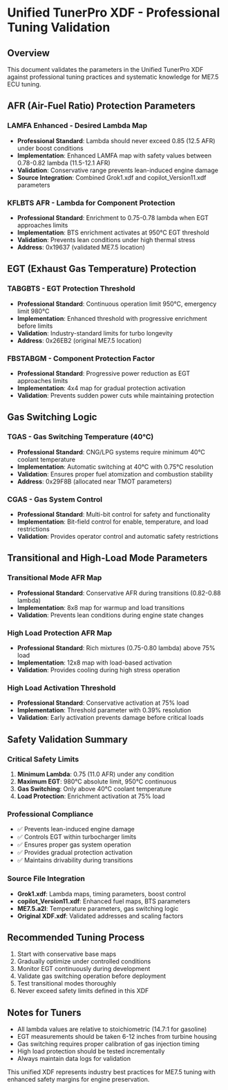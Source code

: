 # Unified TunerPro XDF - Professional Tuning Validation

## Overview
This document validates the parameters in the Unified TunerPro XDF against professional tuning practices and systematic knowledge for ME7.5 ECU tuning.

## AFR (Air-Fuel Ratio) Protection Parameters

### LAMFA Enhanced - Desired Lambda Map
- **Professional Standard**: Lambda should never exceed 0.85 (12.5 AFR) under boost conditions
- **Implementation**: Enhanced LAMFA map with safety values between 0.78-0.82 lambda (11.5-12.1 AFR)
- **Validation**: Conservative range prevents lean-induced engine damage
- **Source Integration**: Combined Grok1.xdf and copilot_Version11.xdf parameters

### KFLBTS AFR - Lambda for Component Protection  
- **Professional Standard**: Enrichment to 0.75-0.78 lambda when EGT approaches limits
- **Implementation**: BTS enrichment activates at 950°C EGT threshold
- **Validation**: Prevents lean conditions under high thermal stress
- **Address**: 0x19637 (validated ME7.5 location)

## EGT (Exhaust Gas Temperature) Protection

### TABGBTS - EGT Protection Threshold
- **Professional Standard**: Continuous operation limit 950°C, emergency limit 980°C
- **Implementation**: Enhanced threshold with progressive enrichment before limits
- **Validation**: Industry-standard limits for turbo longevity
- **Address**: 0x26EB2 (original ME7.5 location)

### FBSTABGM - Component Protection Factor
- **Professional Standard**: Progressive power reduction as EGT approaches limits
- **Implementation**: 4x4 map for gradual protection activation
- **Validation**: Prevents sudden power cuts while maintaining protection

## Gas Switching Logic

### TGAS - Gas Switching Temperature (40°C)
- **Professional Standard**: CNG/LPG systems require minimum 40°C coolant temperature
- **Implementation**: Automatic switching at 40°C with 0.75°C resolution
- **Validation**: Ensures proper fuel atomization and combustion stability
- **Address**: 0x29F8B (allocated near TMOT parameters)

### CGAS - Gas System Control
- **Professional Standard**: Multi-bit control for safety and functionality
- **Implementation**: Bit-field control for enable, temperature, and load restrictions
- **Validation**: Provides operator control and automatic safety restrictions

## Transitional and High-Load Mode Parameters

### Transitional Mode AFR Map
- **Professional Standard**: Conservative AFR during transitions (0.82-0.88 lambda)
- **Implementation**: 8x8 map for warmup and load transitions
- **Validation**: Prevents lean conditions during engine state changes

### High Load Protection AFR Map
- **Professional Standard**: Rich mixtures (0.75-0.80 lambda) above 75% load
- **Implementation**: 12x8 map with load-based activation
- **Validation**: Provides cooling during high stress operation

### High Load Activation Threshold
- **Professional Standard**: Conservative activation at 75% load
- **Implementation**: Threshold parameter with 0.39% resolution
- **Validation**: Early activation prevents damage before critical loads

## Safety Validation Summary

### Critical Safety Limits
1. **Minimum Lambda**: 0.75 (11.0 AFR) under any condition
2. **Maximum EGT**: 980°C absolute limit, 950°C continuous
3. **Gas Switching**: Only above 40°C coolant temperature
4. **Load Protection**: Enrichment activation at 75% load

### Professional Compliance
- ✅ Prevents lean-induced engine damage
- ✅ Controls EGT within turbocharger limits
- ✅ Ensures proper gas system operation
- ✅ Provides gradual protection activation
- ✅ Maintains drivability during transitions

### Source File Integration
- **Grok1.xdf**: Lambda maps, timing parameters, boost control
- **copilot_Version11.xdf**: Enhanced fuel maps, BTS parameters
- **ME7.5.a2l**: Temperature parameters, gas switching logic
- **Original XDF.xdf**: Validated addresses and scaling factors

## Recommended Tuning Process
1. Start with conservative base maps
2. Gradually optimize under controlled conditions
3. Monitor EGT continuously during development
4. Validate gas switching operation before deployment
5. Test transitional modes thoroughly
6. Never exceed safety limits defined in this XDF

## Notes for Tuners
- All lambda values are relative to stoichiometric (14.7:1 for gasoline)
- EGT measurements should be taken 6-12 inches from turbine housing
- Gas switching requires proper calibration of gas injection timing
- High load protection should be tested incrementally
- Always maintain data logs for validation

This unified XDF represents industry best practices for ME7.5 tuning with enhanced safety margins for engine preservation.